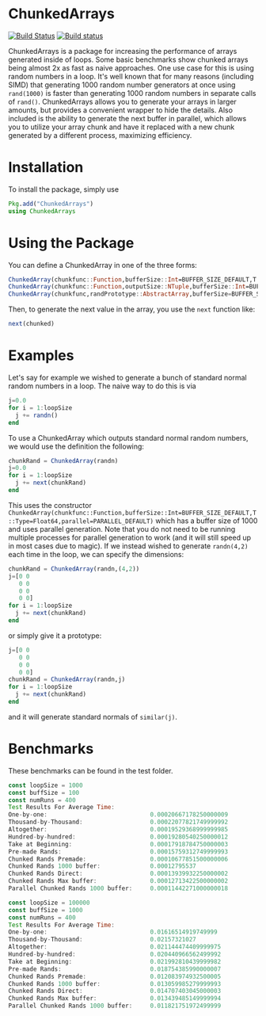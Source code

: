 # ChunkedArrays

[![Build Status](https://travis-ci.org/ChrisRackauckas/ChunkedArrays.jl.svg?branch=master)](https://travis-ci.org/ChrisRackauckas/ChunkedArrays.jl) [![Build status](https://ci.appveyor.com/api/projects/status/2fm6c86aelajy7gc?svg=true)](https://ci.appveyor.com/project/ChrisRackauckas/chunkedarrays-jl)


ChunkedArrays is a package for increasing the performance of arrays generated
inside of loops. Some basic benchmarks show chunked arrays being almost 2x
as fast as naive approaches. One use case for this is using random numbers in
a loop. It's well known that for many reasons (including SIMD) that generating
1000 random number generators at once using `rand(1000)` is faster than generating
1000 random numbers in separate calls of `rand()`. ChunkedArrays allows you to
generate your arrays in larger amounts, but provides a convenient wrapper to hide the
details. Also included is the ability to generate the next buffer in parallel,
which allows you to utilize your array chunk and have it replaced with a new
chunk generated by a different process, maximizing efficiency.

# Installation

To install the package, simply use

```julia
Pkg.add("ChunkedArrays")
using ChunkedArrays
```

# Using the Package

You can define a ChunkedArray in one of the three forms:

```julia
ChunkedArray(chunkfunc::Function,bufferSize::Int=BUFFER_SIZE_DEFAULT,T::Type=Float64,parallel=PARALLEL_DEFAULT)
ChunkedArray(chunkfunc::Function,outputSize::NTuple,bufferSize::Int=BUFFER_SIZE_DEFAULT,T::Type=Float64;parallel=PARALLEL_DEFAULT)
ChunkedArray(chunkfunc,randPrototype::AbstractArray,bufferSize=BUFFER_SIZE_DEFAULT,parallel=PARALLEL_DEFAULT)
```

Then, to generate the next value in the array, you use the `next` function like:

```julia
next(chunked)
```

# Examples

Let's say for example we wished to generate a bunch of standard normal random
numbers in a loop. The naive way to do this is via

```julia
j=0.0
for i = 1:loopSize
  j += randn()
end
```

To use a ChunkedArray which outputs standard normal random numbers, we would use
the definition the following:

```julia
chunkRand = ChunkedArray(randn)
j=0.0
for i = 1:loopSize
  j += next(chunkRand)
end
```

This uses the constructor `ChunkedArray(chunkfunc::Function,bufferSize::Int=BUFFER_SIZE_DEFAULT,T::Type=Float64,parallel=PARALLEL_DEFAULT)`
which has a buffer size of 1000 and uses parallel generation. Note that you
do not need to be running multiple processes for parallel generation to work
(and it will still speed up in most cases due to magic). If we instead wished
to generate `randn(4,2)` each time in the loop, we can specify the dimensions:

```julia
chunkRand = ChunkedArray(randn,(4,2))
j=[0 0
   0 0
   0 0
   0 0]
for i = 1:loopSize
  j += next(chunkRand)
end
```

or simply give it a prototype:

```julia
j=[0 0
   0 0
   0 0
   0 0]
chunkRand = ChunkedArray(randn,j)
for i = 1:loopSize
  j += next(chunkRand)
end
```

and it will generate standard normals of `similar(j)`.

# Benchmarks

These benchmarks can be found in the test folder.

```julia
const loopSize = 1000
const buffSize = 100
const numRuns = 400
Test Results For Average Time:
One-by-one:                             0.00020667178250000009
Thousand-by-Thousand:                   0.00022077821749999992
Altogether:                             0.00019529368999999985
Hundred-by-hundred:                     0.00019280540250000012
Take at Beginning:                      0.00017918784750000003
Pre-made Rands:                         0.00015759312749999993
Chunked Rands Premade:                  0.00010677851500000006
Chunked Rands 1000 buffer:              0.00012795537
Chunked Rands Direct:                   0.00013939932250000002
Chunked Rands Max buffer:               0.00012713422500000002
Parallel Chunked Rands 1000 buffer:     0.00011442271000000018

const loopSize = 100000
const buffSize = 1000
const numRuns = 400
Test Results For Average Time:
One-by-one:                             0.01616514919749999
Thousand-by-Thousand:                   0.02157321027
Altogether:                             0.021144474409999975
Hundred-by-hundred:                     0.020440966562499992
Take at Beginning:                      0.021992810439999982
Pre-made Rands:                         0.018754385990000007
Chunked Rands Premade:                  0.012083974932500005
Chunked Rands 1000 buffer:              0.013059985279999993
Chunked Rands Direct:                   0.014707403045000003
Chunked Rands Max buffer:               0.013439485149999994
Parallel Chunked Rands 1000 buffer:     0.011821751972499999
```
